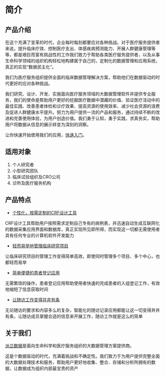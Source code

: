# 简介

## 产品介绍

在这个充满了变革的时代，企业每时每刻都要应对各种挑战。对于医疗服务提供者来说，提升临床疗效、控制医疗支出、体感疾病预测能力、开展人群健康管理等等，都是艰巨而富有挑战性的工作我们致力于帮助各类医疗服务提供者，以及从事生命科学领域的组织机构轻松地构建属于自己的，定制化的数据管理和应用系统，真正的实现“数据民主化”。

我们为医疗服务组织提供全面的临床数据管理解决方案，帮助他们在数据驱动的时代更好的应对各种挑战。

我们研究、设计、开发、实施面向医疗服务领域的大数据管理软件并提供专业服务，我们的使命是帮助用户更好的挖掘医疗数据中潜藏的价值、验证医疗活动中的最佳实践、改善患者体检和诊疗效果、提高资源的使用效率、减少社会资源的浪费及促进人群健康水平提升。努力为用户提供一流的产品和服务，通过持续不断的改进和完善使用体验，为用户创造价值。我们勇于认知，勇于实践，求真务实，帮助用户将数据从信息的展示转变为深刻的洞察。

让你快速开始使用我们的应用，[快速入门](getstarted.md)。

## 适用对象

1. 个人研究者
2. 小型研究团队
3. 临床试验组织及CRO公司
4. 诊所及医疗服务机构

## 产品特点

* [个性化，按需定制的CRF设计工具](survey.md)

CRF设计工具帮助用户按照需求定制自己专有的病例表，并迅速自动生成互联网化的数据采集应用界面和数据库，真正实现所见即所得，而实现这一切都无需使用者具有任何专业的计算机软件开发能力

* [轻而易举地管理临床研究项目](project.md)

让临床研究项目的管理工作变得简单高效，即使同时管理多个项目、多个中心，也都轻而易举

* [简单便捷的患者登记应用](patient.md)

无需繁琐的操作，患者登记应用帮助使用者快速的完成患者的入组登记工作，有效地缩短了信息获取时间

* [让随访工作变得井井有条](follow.md)

无论随访的要求和内容多么的复杂，智能化的随访记录应用都能让这一切变得井井有条，让随访成员掌握合适的信息来开展工作，随访工作就是这么的简单

## 关于我们

[派兰数据](http://www.datarx.cn)是面向生命科学和医疗服务组织的大数据管理方案提供商。

这是个数据驱动的时代，充满着挑战和不确定性。我们致力于为用户提供完整全面的大数据处理技术和服务，帮助用户更好地收集、整合、存储和分析所拥有的数据，让数据成为组织内部最宝贵的资产

